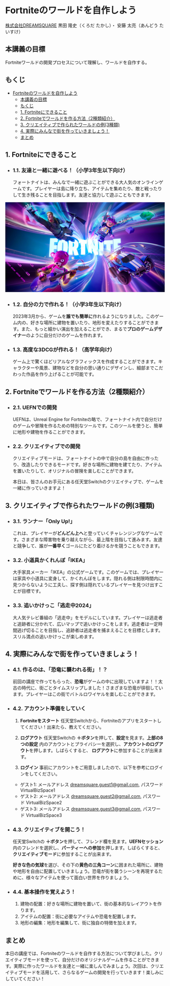 # Fortniteのワールドを自作しよう

[株式会社DREAMSQUARE](https://dreamsquare.tech)  黒田 隆史（くろだ たかし）・ 安藤 太亮（あんどう たいすけ）

## 本講義の目標

Fortniteワールドの開発プロセスについて理解し、ワールドを自作する。

## もくじ

- [Fortniteのワールドを自作しよう](#fortniteのワールドを自作しよう)
  - [本講義の目標](#本講義の目標)
  - [もくじ](#もくじ)
  - [1. Fortniteにできること](#1-fortniteにできること)
  - [2. Fortniteでワールドを作る方法（2種類紹介）](#2-fortniteでワールドを作る方法2種類紹介)
  - [3. クリエイティブで作られたワールドの例(3種類)](#3-クリエイティブで作られたワールドの例(3種類))
  - [4. 実際にみんなで街を作っていきましょう！](#4-実際にみんなで街を作っていきましょう！)
   - [まとめ](#まとめ)

## 1. Fortniteにできること
  
  - ### 1.1. 友達と一緒に遊べる！（小学3年生以下向け）
    フォートナイトは、みんなで一緒に遊ぶことができる大人気のオンラインゲームです。プレイヤーは島に降り立ち、アイテムを集めたり、敵と戦ったりして生き残ることを目指します。友達と協力して遊ぶこともできます。

  ![Fortniteのメイン画像](image/Fortnite_image_top.jpg)

- ### 1.2. 自分の力で作れる！（小学3年生以下向け）

   2023年3月から、ゲームを**誰でも簡単に**作れるようになりました。このゲーム内の、好きな場所に建物を置いたり、地形を変えたりすることができます。また、もっと細かい演出を加えることができ、まるで**プロのゲームデザイナー**のように自分だけのゲームを作れます。

- ### 1.3. 高度な3DCGが作れる！（高学年向け）

  ゲーム上で驚くほどリアルなグラフィックスを作成することができます。キャラクターや風景、建物などを自分の思い通りにデザインし、細部までこだわった作品を作り上げることが可能です。

## 2. Fortniteでワールドを作る方法（2種類紹介）

- ### 2.1. UEFNでの開発

    UEFNは、Unreal Engine for Fortniteの略で、フォートナイト内で自分だけのゲームや冒険を作るための特別なツールです。このツールを使うと、簡単に地形や建物を作ることができます。

- ### 2.2. クリエイティブでの開発

    クリエイティブモードは、フォートナイトの中で自分の島を自由に作ったり、改造したりできるモードです。好きな場所に建物を建てたり、アイテムを置いたりして、オリジナルの冒険を楽しむことができます。

    本日は、皆さんのお手元にある任天堂Switchのクリエイティブで、ゲームを一緒に作っていきますよ！

## 3. クリエイティブで作られたワールドの例(3種類)

- ### 3.1. ランナー「Only Up!」
  これは、プレイヤーが**どんどん上へ**と登っていくチャレンジングなゲームです。さまざまな障害物を乗り越えながら、最上階を目指して進みます。友達と競争して、誰が**一番早く**ゴールにたどり着けるかを競うこともできます。

- ### 3.2. 小道具かくれんぼ「IKEA」
  大手家具メーカー「IKEA」の公式ゲームです。このゲームでは、プレイヤーは家具や小道具に変身して、かくれんぼをします。隠れる側は制限時間内に見つからないように工夫し、探す側は隠れているプレイヤーを見つけ出すことが目標です。

- ### 3.3. 追いかけっこ「逃走中2024」
  大人気テレビ番組の「逃走中」をモデルにしています。プレイヤーは逃走者と追跡者に分かれて、広いマップで追いかけっこをします。逃走者は一定時間逃げ切ることを目指し、追跡者は逃走者を捕まえることを目標とします。スリル満点の追いかけっこが楽しめます。

## 4. 実際にみんなで街を作っていきましょう！

- ### 4.1. 作るのは、「恐竜に襲われる街」！？

    前回の講座で作ってもらった、**恐竜**がゲームの中に出現していますよ！！太古の時代に、街ごとタイムスリップしました！さまざまな恐竜が徘徊しています。プレイヤーはこの街でバトルロワイヤルを楽しむことができます。

- ### 4.2. アカウント準備をしていく

    1. **Fortniteをスタート**
    任天堂Switchから、Fortniteのアプリをスタートしてください！出来たら、教えてください。
    2. **ログアウト**
    任天堂Switchの **＋ボタン**を押して、**設定**を見ます。**上部の8つの設定** 内のアカウントとプライバシーを選択し、**アカウントのログアウト**を押します。しばらくすると、 **ログアウト**に参加することが出来ます。

    3. **ログイン**
    事前にアカウントをご用意しましたので、以下を参考にログインをしてください。
    - ゲスト1: メールアドレス dreamsquare.guest1@gmail.com, パスワード VirtualBizSpace1
    - ゲスト2: メールアドレス dreamsquare.guest2@gmail.com, パスワード VirtualBizSpace2
    - ゲスト3: メールアドレス dreamsquare.guest3@gmail.com, パスワード VirtualBizSpace3



- ### 4.3. クリエイティブを開こう！
  任天堂Switchの **＋ボタン**を押して、フレンド欄を見ます。**UEFNセッション** 内のフレンドを選択し、**パーティーへの参加**を押します。しばらくすると、 **クリエイティブモード**に参加することが出来ます。

  **好きな色の気球**を選び、その下の**黄色の三角コーン**に囲まれた場所に、建物や地形を自由に配置していきましょう。恐竜が街を襲うシーンを再現するために、様々なアイテムを使って面白い世界を作りましょう。

- ### 4.4. 基本操作を覚えよう！

  1. 建物の配置：好きな場所に建物を置いて、街の基本的なレイアウトを作ります。
  2. アイテムの配置：街に必要なアイテムや恐竜を配置します。
  3. 地形の編集：地形を編集して、街に独自の特徴を加えます。

## まとめ

  本日の講座では、Fortniteのワールドを自作する方法について学びました。クリエイティブモードを使って、自分だけのオリジナルゲームを作ることができます。実際に作ったワールドを友達と一緒に楽しんでみましょう。次回は、クリエイティブモードを活用して、さらなるゲームの開発を行っていきます！楽しみにしていてください！